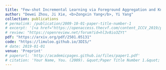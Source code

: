 ```yaml
---
title: "Few-shot Incremental Learning via Foreground Aggregation and Knowledge Transfer for Audio-Visual Semantic Segmentation"
author: "Dewei Zhou, Ji Xie, <b>Zongxin Yang</b>, Yi Yang"
collection: publications
# permalink: /publication/2009-10-01-paper-title-number-1
# excerpt: '[<a href="https://openaccess.thecvf.com/content_ICCV_2019/papers/Yang_Very_Long_Natural_Scenery_Image_Prediction_by_Outpainting_ICCV_2019_paper.pdf">PDF</a>]  [<a href="https://github.com/z-x-yang/NS-Outpainting">Code</a>]'
# review: "https://openreview.net/forum?id=hl3v8io3ZYt"
pdf: "https://arxiv.org/pdf/2501.05131"
code: "https://limuloo.github.io/3DIS/"
# date: 2019-01-01
venue: 'Preprint'
# paperurl: 'http://academicpages.github.io/files/paper1.pdf'
# citation: 'Your Name, You. (2009). &quot;Paper Title Number 1.&quot; <i>Journal 1</i>. 1(1).'
---
```

